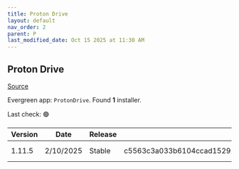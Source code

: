 ```yaml
---
title: Proton Drive
layout: default
nav_order: 2
parent: P
last_modified_date: Oct 15 2025 at 11:30 AM
---
```


## Proton Drive

[Source](https://proton.me/drive/)

Evergreen app: `ProtonDrive`. Found **1** installer.

Last check: 🟢

| Version | Date      | Release | Sha512                                                                                                                           | Type | URI                                                                                                                                                                                |
| ------- | --------- | ------- | -------------------------------------------------------------------------------------------------------------------------------- | ---- | ---------------------------------------------------------------------------------------------------------------------------------------------------------------------------------- |
| 1.11.5  | 2/10/2025 | Stable  | c5563c3a033b6104ccad15292b6db46b8e2ef562f190169c7f28ee3f760ab90187f790639e3bc7e2f1e91a743e7e93fd8600831961eae39fb3bda6c46bdc5269 | exe  | [https://proton.me/download/drive/windows/1.11.5/x64/Proton%20Drive%20Setup%201.11.5.exe](https://proton.me/download/drive/windows/1.11.5/x64/Proton%20Drive%20Setup%201.11.5.exe) |
